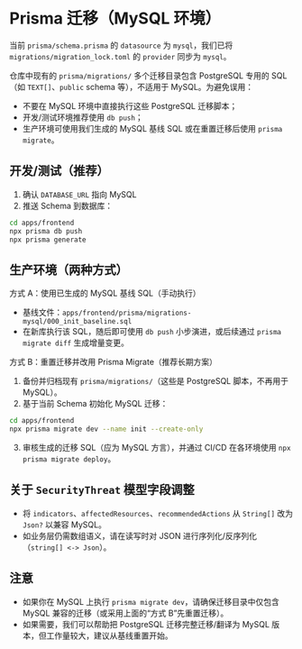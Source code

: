 # Prisma 迁移（MySQL 环境）

当前 `prisma/schema.prisma` 的 `datasource` 为 `mysql`，我们已将 `migrations/migration_lock.toml` 的 `provider` 同步为 `mysql`。

仓库中现有的 `prisma/migrations/` 多个迁移目录包含 PostgreSQL 专用的 SQL（如 `TEXT[]`、`public` schema 等），不适用于 MySQL。为避免误用：

- 不要在 MySQL 环境中直接执行这些 PostgreSQL 迁移脚本；
- 开发/测试环境推荐使用 `db push`；
- 生产环境可使用我们生成的 MySQL 基线 SQL 或在重置迁移后使用 `prisma migrate`。

## 开发/测试（推荐）

1. 确认 `DATABASE_URL` 指向 MySQL
2. 推送 Schema 到数据库：

```bash
cd apps/frontend
npx prisma db push
npx prisma generate
```

## 生产环境（两种方式）

方式 A：使用已生成的 MySQL 基线 SQL（手动执行）

- 基线文件：`apps/frontend/prisma/migrations-mysql/000_init_baseline.sql`
- 在新库执行该 SQL，随后即可使用 `db push` 小步演进，或后续通过 `prisma migrate diff` 生成增量变更。

方式 B：重置迁移并改用 Prisma Migrate（推荐长期方案）

1. 备份并归档现有 `prisma/migrations/`（这些是 PostgreSQL 脚本，不再用于 MySQL）。
2. 基于当前 Schema 初始化 MySQL 迁移：

```bash
cd apps/frontend
npx prisma migrate dev --name init --create-only
```

3. 审核生成的迁移 SQL（应为 MySQL 方言），并通过 CI/CD 在各环境使用 `npx prisma migrate deploy`。

## 关于 `SecurityThreat` 模型字段调整

- 将 `indicators`、`affectedResources`、`recommendedActions` 从 `String[]` 改为 `Json?` 以兼容 MySQL。
- 如业务层仍需数组语义，请在读写时对 JSON 进行序列化/反序列化（`string[] <-> Json`）。

## 注意

- 如果你在 MySQL 上执行 `prisma migrate dev`，请确保迁移目录中仅包含 MySQL 兼容的迁移（或采用上面的“方式 B”先重置迁移）。
- 如果需要，我们可以帮助把 PostgreSQL 迁移完整迁移/翻译为 MySQL 版本，但工作量较大，建议从基线重置开始。

